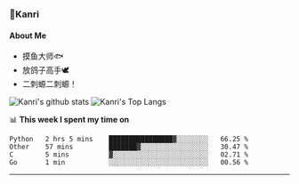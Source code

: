 ### 🌱Kanri
#### About Me
- 摸鱼大师🐟
- 放鸽子高手🕊
- 二刺螈二刺螈！

![Kanri's github stats](https://github-readme-stats.vercel.app/api?username=Yiwen-Chan&show_icons=true&theme=vue&line_height=20)
![Kanri's Top Langs](https://github-readme-stats.vercel.app/api/top-langs/?username=Yiwen-Chan&layout=compact&theme=vue&card_width=270)

📊 **This week I spent my time on**
<!--START_SECTION:waka-->
```text
Python   2 hrs 5 mins    ████████████████▓░░░░░░░░   66.25 % 
Other    57 mins         ███████▓░░░░░░░░░░░░░░░░░   30.47 % 
C        5 mins          ▓░░░░░░░░░░░░░░░░░░░░░░░░   02.71 % 
Go       1 min           ░░░░░░░░░░░░░░░░░░░░░░░░░   00.56 % 
```
<!--END_SECTION:waka-->

***


